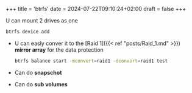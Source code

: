 +++
title = 'btrfs'
date = 2024-07-22T09:10:24+02:00
draft = false
+++

U can mount 2 drives as one 

```bash 
btrfs device add
```

- U can easly conver it to the [Raid 1]({{< ref "posts/Raid_1.md" >}}) **mirror array** for the data protection

	```bash
	btrfs balance start -mconvert=raid1 -dconvert=raid1 test
	```

- Can do **snapschot**
- Can do **sub volumes**
